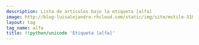 ```yaml
---
description: Lista de artículos bajo la etiqueta [alfa]
image: http://blog-luisalejandro.rhcloud.com/static/img/site/mstile-310x310.png
layout: tag
tag_name: alfa
title: !!python/unicode 'Etiqueta [alfa]'
---
```

